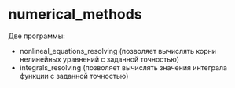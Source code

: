 # numerical_methods
 Две программы:
   - nonlineal_equations_resolving (позволяет вычислять корни нелинейных уравнений с заданной точностью)
   - integrals_resolving (позволяет вычислять значения интеграла функции с заданной точностью)

